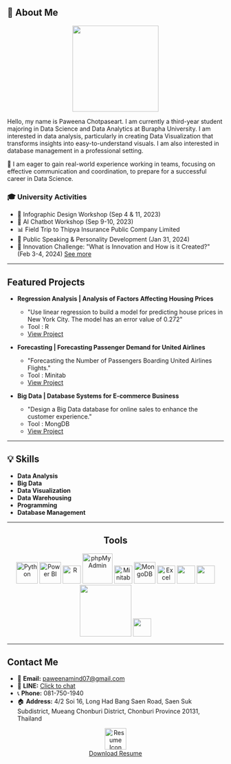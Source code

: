 ## 👋 About Me   
<div id="header" align="center">
 <img src="https://media0.giphy.com/media/3o72EXEfAoFRXnzDvG/giphy.webp?cid=ecf05e47nnk6bf5d9t07zgm4zl8b2y8vc2e2bm5wqdl6cyvq&ep=v1_gifs_related&rid=giphy.webp&ct=g" width="200"/>
</div>

Hello, my name is Paweena Chotpaseart. I am currently a third-year student majoring in Data Science and Data Analytics at Burapha University. I am interested in data analysis, particularly in creating Data Visualization that transforms insights into easy-to-understand visuals. I am also interested in database management in a professional setting.

🎯 I am eager to gain real-world experience working in teams, focusing on effective communication and coordination, to prepare for a successful career in Data Science.

### 🎓 University Activities
- 🎨 Infographic Design Workshop (Sep 4 & 11, 2023)
- 🤖 AI Chatbot Workshop (Sep 9-10, 2023)
- 📊 Field Trip to Thipya Insurance Public Company Limited
- 🎤 Public Speaking & Personality Development (Jan 31, 2024)
- 🚀 Innovation Challenge: "What is Innovation and How is it Created?" (Feb 3-4, 2024)
[See more](https://github.com/paweenachodpaseart/University-Activities)

---

## Featured Projects  
- **Regression Analysis | Analysis of Factors Affecting Housing Prices**  
  - "Use linear regression to build a model for predicting house prices in New York City.
The model has an error value of 0.272"
  - Tool : R
  - [View Project](https://github.com/paweenachodpaseart/Regression-Analysis)

- **Forecasting | Forecasting Passenger Demand for United Airlines**  
  - "Forecasting the Number of Passengers Boarding United Airlines Flights."
  - Tool : Minitab
  - [View Project](https://github.com/paweenachodpaseart/Forecasting)
 
- **Big Data | Database Systems for E-commerce Business**  
  - "Design a Big Data database for online sales to enhance the customer experience."
  - Tool : MongDB
  - [View Project](https://github.com/paweenachodpaseart/Big-Data)  

---

## 💡 Skills 
- **Data Analysis** 
- **Big Data** 
- **Data Visualization**
- **Data Warehousing** 
- **Programming** 
- **Database Management**

---

<div style="text-align: center;">
  <h2>Tools</h2>
  <img src="https://img.icons8.com/color/50/000000/python.png" alt="Python" width="50"/>
  <img src="https://img.icons8.com/color/50/000000/power-bi.png" alt="Power BI" width="50"/>
  <img src="https://images.sftcdn.net/images/t_app-icon-m/p/181ea3c0-0bd9-45f5-93f8-3bae410b3f3f/2027126079/rstudio-conf-2020-logo" alt="R" width="42"/>
  <img src="https://encrypted-tbn0.gstatic.com/images?q=tbn:ANd9GcQTJjNVfSeEoY7u-atO2zTEQdG-S3yWPnbWZCWsDrcEL4df2bfSAmMfYvve-7QqaRMmLho&usqp=CAU" alt="phpMyAdmin" width="70"/>
  <img src="https://github.com/user-attachments/assets/73da990b-4b53-4bc4-b350-484718c19a35" alt="Minitab" width="42"/>
  <img src="https://img.icons8.com/color/50/000000/mongodb.png" alt="MongoDB" width="50"/>
  <img src="https://cdn2.iconfinder.com/data/icons/metro-ui-icon-set/512/Excel_15.png" alt="Excel" width="42"/>
  <img src="https://img.utdstc.com/icon/22a/3bf/22a3bf7ca77afad2a340cd4331c196675522f0b8e5b73baca836d754ce495faf:200" width="42"/>
  <img src="https://funnel.io/hubfs/Looker%20Studio%20png%20logo.png" width="42"/>
  <img src="https://logos-world.net/wp-content/uploads/2021/10/Tableau-Logo.png" width="120"/>
  <img src="https://upload.wikimedia.org/wikipedia/commons/thumb/3/38/Jupyter_logo.svg/1200px-Jupyter_logo.svg.png" width="42"/>
</div>

---

## Contact Me   
- 📩 **Email:** [paweenamind07@gmail.com](mailto:paweenamind07@gmail.com)  
- 💬 **LINE:** [Click to chat](https://line.me/ti/p/6z896nrGSb)  
- 📞 **Phone:** 081-750-1940  
- 🏠 **Address:** 4/2 Soi 16, Long Had Bang Saen Road, Saen Suk Subdistrict, Mueang Chonburi District, Chonburi Province 20131, Thailand

<p align="center">
  <a href="link_to_resume.pdf">
    <img src="https://img.icons8.com/ios-filled/50/000000/resume.png" alt="Resume Icon" width="50"/>
  </a>
  <br>
  <a href="https://www.canva.com/design/DAGa9rmyf2o/bGFnxKOJKQa6a2Gkwg85fg/edit?utm_content=DAGa9rmyf2o&utm_campaign=designshare&utm_medium=link2&utm_source=sharebutton">Download Resume</a>
</p>
